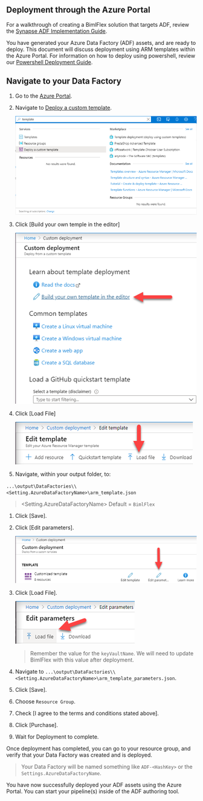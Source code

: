 ## Deployment through the Azure Portal

For a walkthrough of creating a BimlFlex solution that targets ADF, review the [Synapse ADF Implementation Guide](../implementation-guides/synapse-implementation-introduction.md).

You have generated your Azure Data Factory (ADF) assets, and are ready to deploy. This document will discuss deployment using ARM templates within the Azure Portal. For information on how to deploy using powershell, review our [Powershell Deployment Guide](using-powershell.md).

## Navigate to your Data Factory

1. Go to the [Azure Portal](https://portal.azure.com).

1. Navigate to [Deploy a custom template](https://portal.azure.com/#create/Microsoft.Template).

   ![image.png](images/deploy-a-custom-template.png)

1. Click [Build your own temple in the editor]

    ![image.png](images/build-your-own-template.png)

1. Click [Load File]

   ![image.png](images/load-template.png)

1. Navigate, within your output folder, to:

`...\output\DataFactories\\<Setting.AzureDataFactoryName>\arm_template.json`

   > <Setting.AzureDataFactoryName> Default = `BimlFlex`

1. Click [Save].

1. Click [Edit parameters].

   ![image.png](images/edit-parameters.png)

1. Click [Load File].

   ![image.png](images/load-param-file.png)

   > Remember the value for the `keyVaultName`.  We will need to update BimlFlex with this value after deployment.

1. Navigate to `...\output\DataFactories\\<Setting.AzureDataFactoryName>\arm_template_parameters.json`.

1. Click [Save].

1. Choose `Resource Group`.

1. Check [I agree to the terms and conditions stated above].

1. Click [Purchase].

1. Wait for Deployment to complete.

Once deployment has completed, you can go to your resource group, and verify that your Data Factory was created and is deployed.

 > Your Data Factory will be named something like `ADF-<HashKey>` or the `Settings.AzureDataFactoryName`. 

You have now successfully deployed your ADF assets using the Azure Portal. You can start your pipeline(s) inside of the ADF authoring tool.
